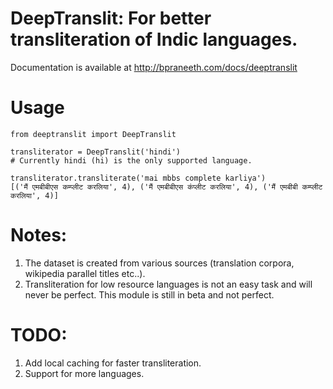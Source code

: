 # DeepTranslit: For better transliteration of Indic languages.

Documentation is available at http://bpraneeth.com/docs/deeptranslit

# Usage
```
from deeptranslit import DeepTranslit

transliterator = DeepTranslit('hindi')
# Currently hindi (hi) is the only supported language.

transliterator.transliterate('mai mbbs complete karliya')
[('मैं एमबीबीएस कम्प्लीट करलिया', 4), ('मैं एमबीबीएस कंप्लीट करलिया', 4), ('मैं एमबीबी कम्प्लीट करलिया', 4)]

```

# Notes:

1. The dataset is created from various sources (translation corpora, wikipedia parallel titles etc..).
2. Transliteration for low resource languages is not an easy task and will never be perfect. This module is still in beta and not perfect.

# TODO:

1. Add local caching for faster transliteration.
2. Support for more languages.
